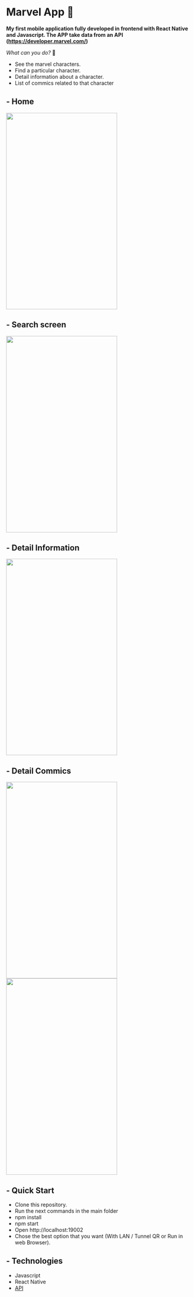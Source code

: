 # Marvel App 🤖

**My first mobile application fully developed in frontend with React Native and Javascript. The APP take data from an API (https://developer.marvel.com/)**

*What can you do?*  🤔
- See the marvel characters.
- Find a particular character.
- Detail information about a character.
- List of commics related to that character


## - Home

<img src="https://user-images.githubusercontent.com/72042861/152229531-bb428d5f-f83e-490d-b7aa-f86e636fb11d.png" width="300" height="530" />


## - Search screen

<img src="https://user-images.githubusercontent.com/72042861/152229575-55f59ab4-d4c0-48e3-8f4e-80f40f9f8e34.png" width="300" height="530"/>


## - Detail Information


<img src="https://user-images.githubusercontent.com/72042861/152229607-2f5c6abe-4672-411b-9af9-91dc5f63c94e.png" width="300" height="530"/>


## - Detail Commics


<img src="https://user-images.githubusercontent.com/72042861/152229629-0e8d641a-3fff-402d-a537-afc4671a1de1.png" width="300" height="530"/>
<img src="https://user-images.githubusercontent.com/72042861/152229644-63eaa979-23f1-4599-80ed-45da15a7000b.png" width="300" height="530"/>


## - Quick Start
- Clone this repository.
- Run the next commands in the main folder
- npm install
- npm start
- Open http://localhost:19002
- Chose the best option that you want (With LAN / Tunnel QR or Run in web Browser).

## - Technologies
- Javascript
- React Native
- <a href="https://developer.marvel.com/">API</a>


